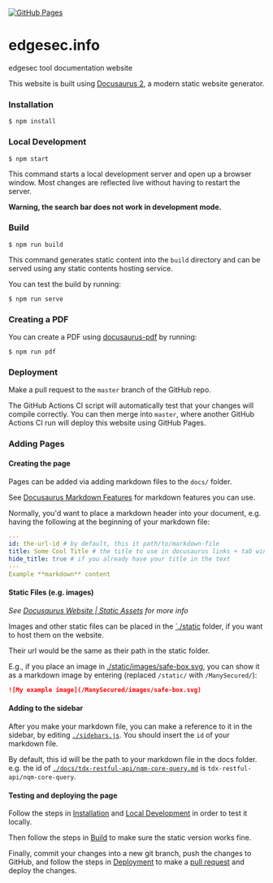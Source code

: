 [![GitHub Pages](https://github.com/nqminds/edgesec.info/actions/workflows/docs.yml/badge.svg)](https://github.com/nqminds/edgesec.info/actions/workflows/docs.yml)

# edgesec.info

edgesec tool documentation website

This website is built using [Docusaurus 2](https://v2.docusaurus.io/), a modern static website generator.

### Installation

```console
$ npm install
```

### Local Development

```console
$ npm start
```

This command starts a local development server and open up a browser window. Most changes are reflected live without having to restart the server.

**Warning, the search bar does not work in development mode.**

### Build

```console
$ npm run build
```

This command generates static content into the `build` directory and can be served using any static contents hosting service.

You can test the build by running:

```console
$ npm run serve
```

### Creating a PDF

You can create a PDF using [docusaurus-pdf](https://github.com/KohheePeace/docusaurus-pdf) by running:

```
$ npm run pdf
```

### Deployment

Make a pull request to the `master` branch of the GitHub repo.

The GitHub Actions CI script will automatically test that your changes will
compile correctly. You can then merge into `master`, where another GitHub
Actions CI run will deploy this website using GitHub Pages.

### Adding Pages

#### Creating the page

Pages can be added via adding markdown files to the `docs/` folder.

See [Docusaurus Markdown Features](https://v2.docusaurus.io/docs/markdown-features)
for markdown features you can use.

Normally, you'd want to place a markdown header into your document, e.g.
having the following at the beginning of your markdown file:

```yaml
---
id: the-url-id # by default, this it path/to/markdown-file
title: Some Cool Title # the title to use in docusaurus links + tab window
hide_title: true # if you already have your title in the text
---
Example **markdown** content
```

#### Static Files (e.g. images)

_See [Docusaurus Website | Static Assets](https://v2.docusaurus.io/docs/static-assets) for more info_

Images and other static files can be placed in the [`./static](./static)
folder, if you want to host them on the website.

Their url would be the same as their path in the static folder.

E.g., if you place an image in
[./static/images/safe-box.svg](./static/images/safe-box.svg), you can show
it as a markdown image by entering (replaced `/static/` with `/ManySecured/`):

```markdown
![My example image](/ManySecured/images/safe-box.svg)
```

#### Adding to the sidebar

After you make your markdown file, you can make a reference to it in the
sidebar, by editing [`./sidebars.js`](./sidebars.js). You should insert the
`id` of your markdown file.

By default, this id will be the path to your markdown file in the docs folder.
e.g. the id of
[`./docs/tdx-restful-api/nqm-core-query.md`](./docs/tdx-restful-api/nqm-core-query.md)
is `tdx-restful-api/nqm-core-query`.

#### Testing and deploying the page

Follow the steps in [Installation](#installation) and
[Local Development](#local-development) in order to test it locally.

Then follow the steps in [Build](#build) to make sure the static version
works fine.

Finally, commit your changes into a new git branch, push the changes to GitHub,
and follow the steps in [Deployment](#deployment)
to make a [pull request][1]
and deploy the changes.

[1]: https://help.github.com/en/github/collaborating-with-issues-and-pull-requests/creating-a-pull-request
